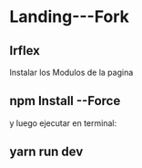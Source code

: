# Landing---Fork
## Irflex 

Instalar los Modulos de la pagina

## npm Install --Force

y luego ejecutar en terminal:
## yarn run dev
